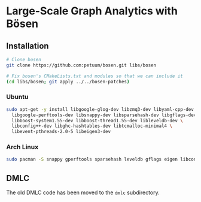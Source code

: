 # Large-Scale Graph Analytics with Bösen

## Installation

```sh
# Clone bosen
git clone https://github.com:petuum/bosen.git libs/bosen

# Fix bosen's CMakeLists.txt and modules so that we can include it
(cd libs/bosen; git apply ../../bosen-patches)
```

### Ubuntu

```sh
sudo apt-get -y install libgoogle-glog-dev libzmq3-dev libyaml-cpp-dev \
  libgoogle-perftools-dev libsnappy-dev libsparsehash-dev libgflags-dev \
  libboost-system1.55-dev libboost-thread1.55-dev libleveldb-dev \
  libconfig++-dev libghc-hashtables-dev libtcmalloc-minimal4 \
  libevent-pthreads-2.0-5 libeigen3-dev
```

### Arch Linux

```sh
sudo pacman -S snappy gperftools sparsehash leveldb gflags eigen libconfig yaml-cpp
```

## DMLC

The old DMLC code has been moved to the `dmlc` subdirectory.
